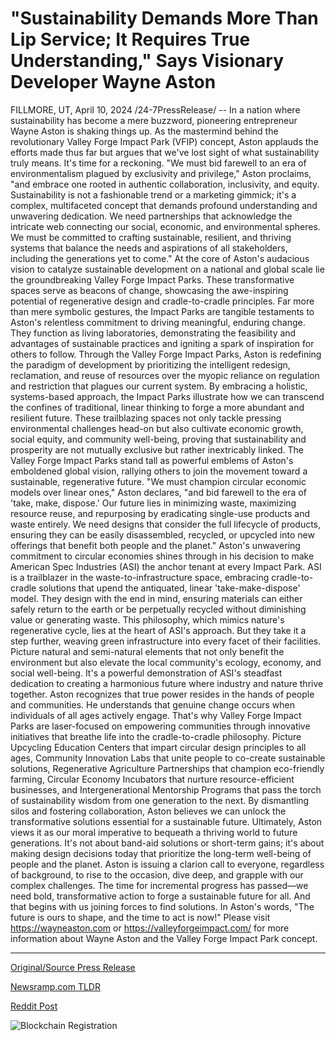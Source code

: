 # "Sustainability Demands More Than Lip Service; It Requires True Understanding," Says Visionary Developer Wayne Aston

FILLMORE, UT, April 10, 2024 /24-7PressRelease/ -- In a nation where sustainability has become a mere buzzword, pioneering entrepreneur Wayne Aston is shaking things up. As the mastermind behind the revolutionary Valley Forge Impact Park (VFIP) concept, Aston applauds the efforts made thus far but argues that we've lost sight of what sustainability truly means. It's time for a reckoning.  "We must bid farewell to an era of environmentalism plagued by exclusivity and privilege," Aston proclaims, "and embrace one rooted in authentic collaboration, inclusivity, and equity. Sustainability is not a fashionable trend or a marketing gimmick; it's a complex, multifaceted concept that demands profound understanding and unwavering dedication. We need partnerships that acknowledge the intricate web connecting our social, economic, and environmental spheres. We must be committed to crafting sustainable, resilient, and thriving systems that balance the needs and aspirations of all stakeholders, including the generations yet to come."  At the core of Aston's audacious vision to catalyze sustainable development on a national and global scale lie the groundbreaking Valley Forge Impact Parks. These transformative spaces serve as beacons of change, showcasing the awe-inspiring potential of regenerative design and cradle-to-cradle principles. Far more than mere symbolic gestures, the Impact Parks are tangible testaments to Aston's relentless commitment to driving meaningful, enduring change. They function as living laboratories, demonstrating the feasibility and advantages of sustainable practices and igniting a spark of inspiration for others to follow.  Through the Valley Forge Impact Parks, Aston is redefining the paradigm of development by prioritizing the intelligent redesign, reclamation, and reuse of resources over the myopic reliance on regulation and restriction that plagues our current system. By embracing a holistic, systems-based approach, the Impact Parks illustrate how we can transcend the confines of traditional, linear thinking to forge a more abundant and resilient future. These trailblazing spaces not only tackle pressing environmental challenges head-on but also cultivate economic growth, social equity, and community well-being, proving that sustainability and prosperity are not mutually exclusive but rather inextricably linked. The Valley Forge Impact Parks stand tall as powerful emblems of Aston's emboldened global vision, rallying others to join the movement toward a sustainable, regenerative future.  "We must champion circular economic models over linear ones," Aston declares, "and bid farewell to the era of 'take, make, dispose.' Our future lies in minimizing waste, maximizing resource reuse, and repurposing by eradicating single-use products and waste entirely. We need designs that consider the full lifecycle of products, ensuring they can be easily disassembled, recycled, or upcycled into new offerings that benefit both people and the planet."  Aston's unwavering commitment to circular economies shines through in his decision to make American Spec Industries (ASI) the anchor tenant at every Impact Park. ASI is a trailblazer in the waste-to-infrastructure space, embracing cradle-to-cradle solutions that upend the antiquated, linear 'take-make-dispose' model. They design with the end in mind, ensuring materials can either safely return to the earth or be perpetually recycled without diminishing value or generating waste.  This philosophy, which mimics nature's regenerative cycle, lies at the heart of ASI's approach. But they take it a step further, weaving green infrastructure into every facet of their facilities. Picture natural and semi-natural elements that not only benefit the environment but also elevate the local community's ecology, economy, and social well-being. It's a powerful demonstration of ASI's steadfast dedication to creating a harmonious future where industry and nature thrive together.  Aston recognizes that true power resides in the hands of people and communities. He understands that genuine change occurs when individuals of all ages actively engage. That's why Valley Forge Impact Parks are laser-focused on empowering communities through innovative initiatives that breathe life into the cradle-to-cradle philosophy. Picture Upcycling Education Centers that impart circular design principles to all ages, Community Innovation Labs that unite people to co-create sustainable solutions, Regenerative Agriculture Partnerships that champion eco-friendly farming, Circular Economy Incubators that nurture resource-efficient businesses, and Intergenerational Mentorship Programs that pass the torch of sustainability wisdom from one generation to the next. By dismantling silos and fostering collaboration, Aston believes we can unlock the transformative solutions essential for a sustainable future.  Ultimately, Aston views it as our moral imperative to bequeath a thriving world to future generations. It's not about band-aid solutions or short-term gains; it's about making design decisions today that prioritize the long-term well-being of people and the planet. Aston is issuing a clarion call to everyone, regardless of background, to rise to the occasion, dive deep, and grapple with our complex challenges. The time for incremental progress has passed—we need bold, transformative action to forge a sustainable future for all. And that begins with us joining forces to find solutions. In Aston's words, "The future is ours to shape, and the time to act is now!"  Please visit https://wayneaston.com or https://valleyforgeimpact.com/ for more information about Wayne Aston and the Valley Forge Impact Park concept. 

---

[Original/Source Press Release](https://www.24-7pressrelease.com/press-release/509915/sustainability-demands-more-than-lip-service-it-requires-true-understanding-says-visionary-developer-wayne-aston)
                    

[Newsramp.com TLDR](None) 



[Reddit Post](https://www.reddit.com/r/Energy_Climate_News/comments/1c0fmvc/pioneering_entrepreneur_wayne_aston_redefines/) 



![Blockchain Registration](https://cdn.newsramp.app/24-7PressRelease/qrcode/244/10/ninozFBx.webp)